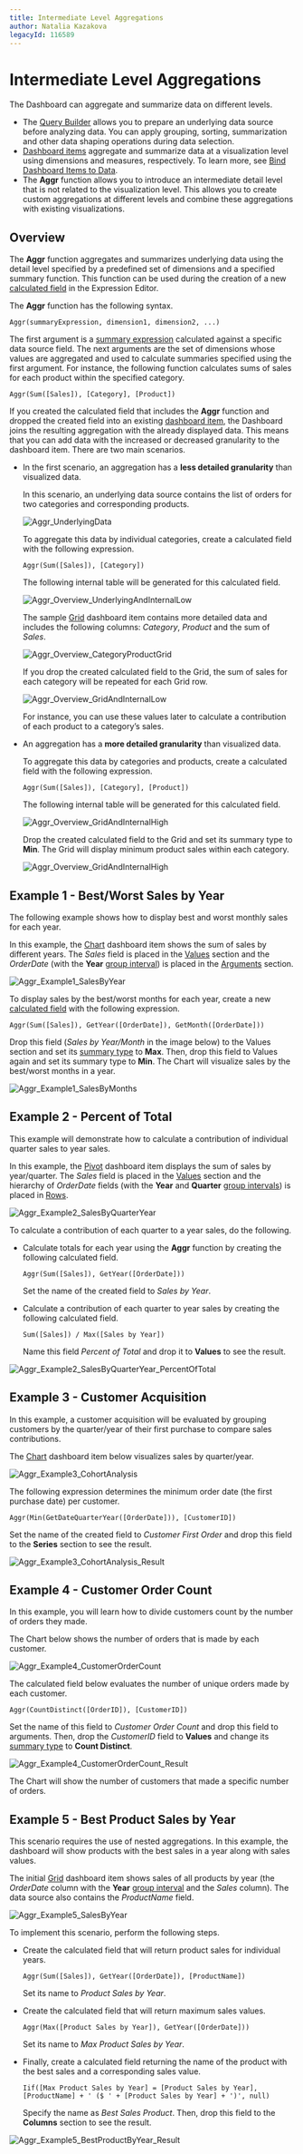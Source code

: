 ```yaml
---
title: Intermediate Level Aggregations
author: Natalia Kazakova
legacyId: 116589
---
```

# Intermediate Level Aggregations
The Dashboard can aggregate and summarize data on different levels.
* The [Query Builder](../../work-with-data/using-the-query-builder.md) allows you to prepare an underlying data source before analyzing data. You can apply grouping, sorting, summarization and other data shaping operations during data selection.
* [Dashboard items](../../dashboard-item-settings.md) aggregate and summarize data at a visualization level using dimensions and measures, respectively. To learn more, see [Bind Dashboard Items to Data](../../bind-dashboard-items-to-data/bind-dashboard-items-to-data.md).
* The **Aggr** function allows you to introduce an intermediate detail level that is not related to the visualization level. This allows you to create custom aggregations at different levels and combine these aggregations with existing visualizations.

## Overview
The **Aggr** function aggregates and summarizes underlying data using the detail level specified by a predefined set of dimensions and a specified summary function. This function can be used during the creation of a new [calculated field](../../work-with-data/creating-calculated-fields.md) in the Expression Editor.

The **Aggr** function has the following syntax.

```
Aggr(summaryExpression, dimension1, dimension2, ...)

```

The first argument is a [summary expression](summary-level-aggregations.md) calculated against a specific data source field. The next arguments are the set of dimensions whose values are aggregated and used to calculate summaries specified using the first argument.
For instance, the following function calculates sums of sales for each product within the specified category.

```
Aggr(Sum([Sales]), [Category], [Product])

```

If you created the calculated field that includes the **Aggr** function and dropped the created field into an existing [dashboard item](../../dashboard-item-settings.md), the Dashboard joins the resulting aggregation with the already displayed data. This means that you can add data with the increased or decreased granularity to the dashboard item. There are two main scenarios.
* In the first scenario, an aggregation has a **less detailed granularity** than visualized data.
	
	In this scenario, an underlying data source contains the list of orders for two categories and corresponding products.
	
	![Aggr_UnderlyingData](../../../../images/img122834.png)
	
	To aggregate this data by individual categories, create a calculated field with the following expression.
	
	```
	Aggr(Sum([Sales]), [Category])
	
	```
	
	The following internal table will be generated for this calculated field.
	
	![Aggr_Overview_UnderlyingAndInternalLow](../../../../images/img122839.png)
	
	The sample [Grid](../../dashboard-item-settings/grid.md) dashboard item contains more detailed data and includes the following columns: _Category_, _Product_ and the sum of _Sales_.
	
	![Aggr_Overview_CategoryProductGrid](../../../../images/img122838.png)
	
	If you drop the created calculated field to the Grid, the sum of sales for each category will be repeated for each Grid row.
	
	![Aggr_Overview_GridAndInternalLow](../../../../images/img122840.png)
	
	For instance, you can use these values later to calculate a contribution of each product to a category’s sales.
* An aggregation has a **more detailed granularity** than visualized data.
	
	To aggregate this data by categories and products, create a calculated field with the following expression.
	
	```
	Aggr(Sum([Sales]), [Category], [Product])
	
	```
	
	The following internal table will be generated for this calculated field.
	
	![Aggr_Overview_GridAndInternalHigh](../../../../images/img122841.png)
	
	Drop the created calculated field to the Grid and set its summary type to **Min**. The Grid will display minimum product sales within each category.
	
	![Aggr_Overview_GridAndInternalHigh](../../../../images/img122842.png)

## Example 1 - Best/Worst Sales by Year
The following example shows how to display best and worst monthly sales for each year.

In this example, the [Chart](../../dashboard-item-settings/chart.md) dashboard item shows the sum of sales by different years. The _Sales_ field is placed in the [Values](../../dashboard-item-settings/chart/providing-data.md) section and the _OrderDate_ (with the **Year** [group interval](../../data-shaping/grouping.md)) is placed in the [Arguments](../../dashboard-item-settings/chart/providing-data.md) section.

![Aggr_Example1_SalesByYear](../../../../images/img122812.png)

To display sales by the best/worst months for each year, create a new [calculated field](../../work-with-data/creating-calculated-fields.md) with the following expression.

```
Aggr(Sum([Sales]), GetYear([OrderDate]), GetMonth([OrderDate]))

```

Drop this field (_Sales by Year/Month_ in the image below) to the Values section and set its [summary type](../../data-shaping/summarization.md) to **Max**. Then, drop this field to Values again and set its summary type to **Min**. The Chart will visualize sales by the best/worst months in a year.

![Aggr_Example1_SalesByMonths](../../../../images/img122813.png)

## Example 2 - Percent of Total
This example will demonstrate how to calculate a contribution of individual quarter sales to year sales.

In this example, the [Pivot](../../dashboard-item-settings/pivot.md) dashboard item displays the sum of sales by year/quarter. The _Sales_ field is placed in the [Values](../../dashboard-item-settings/pivot/providing-data.md) section and the hierarchy of _OrderDate_ fields (with the **Year** and **Quarter** [group intervals](../../data-shaping/grouping.md)) is placed in [Rows](../../dashboard-item-settings/pivot/providing-data.md).

![Aggr_Example2_SalesByQuarterYear](../../../../images/img122821.png)

To calculate a contribution of each quarter to a year sales, do the following.
* Calculate totals for each year using the **Aggr** function by creating the following calculated field.
	
	```
	Aggr(Sum([Sales]), GetYear([OrderDate]))
	
	```
	
	Set the name of the created field to _Sales by Year_.
* Calculate a contribution of each quarter to year sales by creating the following calculated field.
	
	```
	Sum([Sales]) / Max([Sales by Year])
	
	```
	
	Name this field _Percent of Total_ and drop it to **Values** to see the result.

![Aggr_Example2_SalesByQuarterYear_PercentOfTotal](../../../../images/img122822.png)

## Example 3 - Customer Acquisition
In this example, a customer acquisition will be evaluated by grouping customers by the quarter/year of their first purchase to compare sales contributions.

The [Chart](../../dashboard-item-settings/chart.md) dashboard item below visualizes sales by quarter/year.

![Aggr_Example3_CohortAnalysis](../../../../images/img122827.png)

The following expression determines the minimum order date (the first purchase date) per customer.

```
Aggr(Min(GetDateQuarterYear([OrderDate])), [CustomerID])

```

Set the name of the created field to _Customer First Order_ and drop this field to the **Series** section to see the result.

![Aggr_Example3_CohortAnalysis_Result](../../../../images/img122828.png)

## Example 4 - Customer Order Count
In this example, you will learn how to divide customers count by the number of orders they made.

The Chart below shows the number of orders that is made by each customer.

![Aggr_Example4_CustomerOrderCount](../../../../images/img122830.png)

The calculated field below evaluates the number of unique orders made by each customer.

```
Aggr(CountDistinct([OrderID]), [CustomerID])

```

Set the name of this field to _Customer Order Count_ and drop this field to arguments. Then, drop the _CustomerID_ field to **Values** and change its [summary type](../../data-shaping/summarization.md) to **Count Distinct**.

![Aggr_Example4_CustomerOrderCount_Result](../../../../images/img122829.png)

The Chart will show the number of customers that made a specific number of orders.

## Example 5 - Best Product Sales by Year
This scenario requires the use of nested aggregations. In this example, the dashboard will show products with the best sales in a year along with sales values.

The initial [Grid](../../dashboard-item-settings/grid.md) dashboard item shows sales of all products by year (the _OrderDate_ column with the **Year** [group interval](../../data-shaping/grouping.md) and the _Sales_ column). The data source also contains the _ProductName_ field.

![Aggr_Example5_SalesByYear](../../../../images/img122866.png)

To implement this scenario, perform the following steps.
* Create the calculated field that will return product sales for individual years.
	
	```
	Aggr(Sum([Sales]), GetYear([OrderDate]), [ProductName])
	
	```
	
	Set its name to _Product Sales by Year_.
* Create the calculated field that will return maximum sales values.
	
	```
	Aggr(Max([Product Sales by Year]), GetYear([OrderDate]))
	
	```
	
	Set its name to _Max Product Sales by Year_.
* Finally, create a calculated field returning the name of the product with the best sales and a corresponding sales value.
	
	```
	Iif([Max Product Sales by Year] = [Product Sales by Year], [ProductName] + ' ($ ' + [Product Sales by Year] + ')', null)
	
	```
	
	Specify the name as _Best Sales Product_. Then, drop this field to the **Columns** section to see the result.

![Aggr_Example5_BestProductByYear_Result](../../../../images/img122867.png)